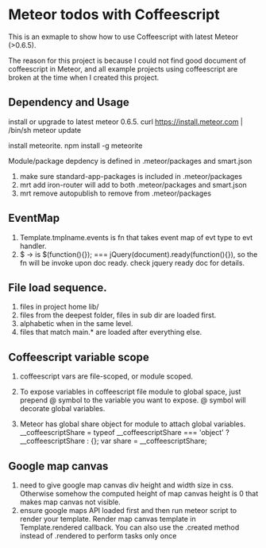 # Meteor todos with Coffeescript

This is an exmaple to show how to use Coffeescript with latest Meteor (>0.6.5).

The reason for this project is because I could not find good document of coffeescript in Meteor, and all example projects using coffeescript are broken at the time when I created this project.


## Dependency and Usage

install or upgrade to latest meteor 0.6.5.
    curl https://install.meteor.com | /bin/sh
    meteor update

install meteorite.
    npm install -g meteorite

Module/package depdency is defined in .meteor/packages and smart.json
  1. make sure standard-app-packages is included in .meteor/packages
  2. mrt add iron-router will add to both .meteor/packages and smart.json
  3. mrt remove autopublish to remove from .meteor/packages

## EventMap
  1. Template.tmplname.events is fn that takes event map of evt type to evt handler.
  2. $ -> is $(function(){}); === jQuery(document).ready(function(){}), so the fn will be invoke upon doc ready. check jquery ready doc for details.

## File load sequence.
  1. files in project home lib/
  2. files from the deepest folder, files in sub dir are loaded first.
  3. alphabetic when in the same level.
  4. files that match main.* are loaded after everything else.

## Coffeescript variable scope
  1. coffeescript vars are file-scoped, or module scoped.
  
  2. To expose variables in coffeescript file module to global space, just prepend @ symbol to the variable you want to expose. @ symbol will decorate global variables.
  
  3. Meteor has global share object for module to attach global variables.
    __coffeescriptShare = typeof __coffeescriptShare === 'object' ? __coffeescriptShare : {}; var share = __coffeescriptShare;

## Google map canvas
  1. need to give google map canvas div height and width size in css. Otherwise somehow the computed height of map canvas height is 0 that makes map canvas not visible.
  2. ensure google maps API loaded first and then run meteor script to render your template. Render map canvas template in Template.rendered callback. You can also use the .created method instead of .rendered to perform tasks only once 


